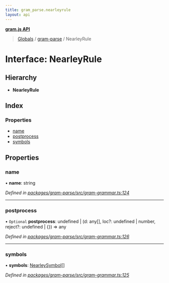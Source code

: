 ```yaml
---
title: gram_parse.nearleyrule
layout: api
---
```


**[gram.js API](../README.md)**

> [Globals](../globals.md) / [gram-parse](../modules/gram_parse.md) / NearleyRule

# Interface: NearleyRule

## Hierarchy

* **NearleyRule**

## Index

### Properties

* [name](gram_parse.nearleyrule.md#name)
* [postprocess](gram_parse.nearleyrule.md#postprocess)
* [symbols](gram_parse.nearleyrule.md#symbols)

## Properties

### name

•  **name**: string

*Defined in [packages/gram-parse/src/gram-grammar.ts:124](https://github.com/gram-data/gram-js/blob/33eec55/packages/gram-parse/src/gram-grammar.ts#L124)*

___

### postprocess

• `Optional` **postprocess**: undefined \| (d: any[], loc?: undefined \| number, reject?: undefined \| {}) => any

*Defined in [packages/gram-parse/src/gram-grammar.ts:126](https://github.com/gram-data/gram-js/blob/33eec55/packages/gram-parse/src/gram-grammar.ts#L126)*

___

### symbols

•  **symbols**: [NearleySymbol](../modules/gram_parse.md#nearleysymbol)[]

*Defined in [packages/gram-parse/src/gram-grammar.ts:125](https://github.com/gram-data/gram-js/blob/33eec55/packages/gram-parse/src/gram-grammar.ts#L125)*
